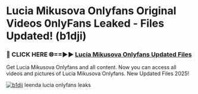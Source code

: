 # Lucia Mikusova Onlyfans Original Videos 0nlyFans Leaked - Files Updated! (b1dji)

<h3>🔴 CLICK HERE 🌐==►► <a href="https://tinyurl.com/ms9xzufz" rel="nofollow">Lucia Mikusova Onlyfans Updated Files</a></h3>

Get Lucia Mikusova Onlyfans and all content. Now you can access all videos and pictures of Lucia Mikusova Onlyfans. New Updated Files 2025!

[![b1dji](https://i.imgur.com/ppqm5kG.gif)](https://tinyurl.com/ms9xzufz)
leenda lucia onlyfans leaks